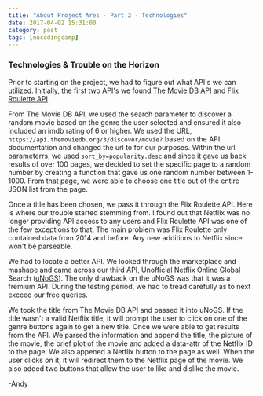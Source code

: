 ```yaml
---
title: "About Project Ares - Part 2 - Technologies"
date: 2017-04-02 15:31:00
category: post
tags: [nucodingcamp]
--- 
```


### Technologies & Trouble on the Horizon
Prior to starting on the project, we had to figure out what API's we can utilized. Initially, the first two API's we found [The Movie DB API](https://www.themoviedb.org/documentation/api) and [Flix Roulette API](http://netflixroulette.net/api/). 

From The Movie DB API, we used the search parameter to discover a random movie based on the genre the user selected and ensured it also included an imdb rating of 6 or higher. We used the URL, `https://api.themoviedb.org/3/discover/movie?` based on the API documentation and changed the url to for our purposes. Within the url parameterrs, we used `sort_by=popularity.desc` and since it gave us back results of over 100 pages, we decided to set the specific page to a random number by creating a function that gave us one random number between 1-1000. From that page, we were able to choose one title out of the entire JSON list from the page.

Once a title has been chosen, we pass it through the Flix Roulette API. Here is where our trouble started stemming from. I found out that Netflix was no longer providing API access to any users and Flix Roulette API was one of the few exceptions to that. The main problem was Flix Roulette only contained data from 2014 and before. Any new additions to Netflix since won't be parseable.

We had to locate a better API. We looked through the marketplace and mashape and came across our third API, Unofficial Netflix Online Global Search ([uNoGS](https://market.mashape.com/unogs/unogs)). The only drawback on the uNoGS was that it was a fremium API. During the testing period, we had to tread carefully as to next exceed our free queries.

We took the title from The Movie DB API and passed it into uNoGS. If the title wasn't a valid Netflix title, it will prompt the user to click on one of the genre buttons again to get a new title. Once we were able to get results from the API. We parsed the information and append the title, the picture of the movie, the brief plot of the movie and added a data-attr of the Netflix ID to the page. We also appened a Netflix button to the page as well. When the user clicks on it, it will redirect them to the Netflix page of the movie. We also added two buttons that allow the user to like and dislike the movie.

-Andy